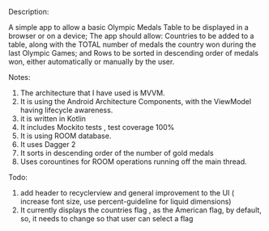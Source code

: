 Description:

A simple app to allow a basic Olympic Medals Table to be displayed in a browser or on a device;
The app should allow:
Countries to be added to a table, along with the TOTAL number of medals the country won during the last Olympic Games; and
Rows to be sorted in descending order of medals won, either automatically or manually by the user.

Notes:

1. The architecture that I have used is MVVM.
2. It is using the Android Architecture Components, with the ViewModel having lifecycle awareness.
3. it is written in Kotlin
4. It includes Mockito tests , test coverage 100%
5. It is using ROOM database.
6. It uses Dagger 2
7. It sorts in descending order of the number of gold medals
8. Uses corountines for ROOM operations running off the main thread.

Todo:

1. add header to recyclerview and general improvement to the UI ( increase font size, use percent-guideline for liquid dimensions)
2. It currently displays the countries flag , as the American flag, by default, so, it needs to change so that 
user can select a flag

